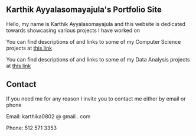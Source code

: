 ## Karthik Ayyalasomayajula's Portfolio Site

Hello, my name is Karthik Ayyalasomayajula and this website is dedicated towards showcasing various projects I have worked on

You can find descriptions of and links to some of my Computer Science projects at [this link](Computer%20Science%20Projects.md)

You can find descriptions of and links to some of my Data Analysis projects at [this link](Data%20Analytics.md)


## Contact

If you need me for any reason I invite you to contact me either by email or phone

Email: karthika0802 @ gmail . com

Phone: 512 571 3353
